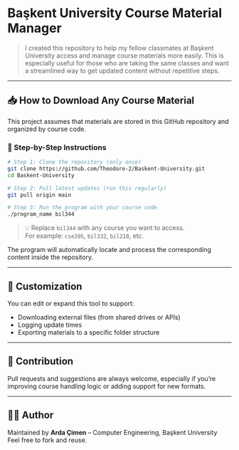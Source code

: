 # Başkent University Course Material Manager

> I created this repository to help my fellow classmates at Başkent University access and manage course materials more easily. This is especially useful for those who are taking the same classes and want a streamlined way to get updated content without repetitive steps.

---

## 📥 How to Download Any Course Material

This project assumes that materials are stored in this GitHub repository and organized by course code.

### 🔄 Step-by-Step Instructions

```bash
# Step 1: Clone the repository (only once)
git clone https://github.com/Theodore-2/Baskent-University.git
cd Baskent-University

# Step 2: Pull latest updates (run this regularly)
git pull origin main

# Step 3: Run the program with your course code
./program_name bil344
```

> 💡 Replace `bil344` with any course you want to access.  
> For example: `cse395`, `bil332`, `bil218`, etc.

The program will automatically locate and process the corresponding content inside the repository.

---

## 🔧 Customization

You can edit or expand this tool to support:
- Downloading external files (from shared drives or APIs)
- Logging update times
- Exporting materials to a specific folder structure

---

## 🤝 Contribution

Pull requests and suggestions are always welcome, especially if you’re improving course handling logic or adding support for new formats.

---

## 👨‍💻 Author

Maintained by **Arda Çimen** – Computer Engineering, Başkent University  
Feel free to fork and reuse.

